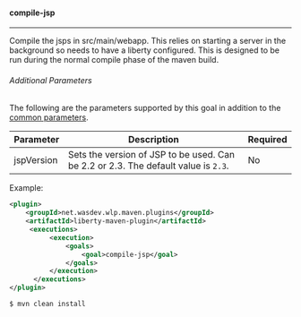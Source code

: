 #### compile-jsp
---
Compile the jsps in src/main/webapp. This relies on starting a server in the background so needs to have a liberty configured. This is designed to be run during the normal compile phase of the maven build.

###### Additional Parameters

The following are the parameters supported by this goal in addition to the [common parameters](common-parameters.md#common-parameters).

| Parameter | Description | Required |
| --------  | ----------- | -------  |
| jspVersion | Sets the version of JSP to be used. Can be 2.2 or 2.3. The default value is `2.3`. | No |

Example:
```xml
<plugin>
    <groupId>net.wasdev.wlp.maven.plugins</groupId>
    <artifactId>liberty-maven-plugin</artifactId>
     <executions>
          <execution>
              <goals>
                  <goal>compile-jsp</goal>
              </goals>
          </execution>
      </executions>
</plugin>
```

```bash
$ mvn clean install
```

